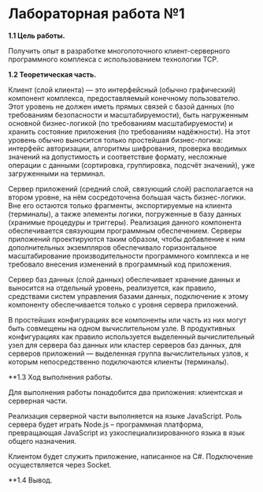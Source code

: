 # Лабораторная работа №1

**1.1	Цель работы.**

Получить опыт в разработке многопоточного клиент-серверного программного комплекса с использованием технологии TCP.

**1.2	Теоретическая часть.**

Клиент (слой клиента) — это интерфейсный (обычно графический) компонент комплекса, предоставляемый конечному пользователю. Этот уровень не должен иметь прямых связей с базой данных (по требованиям безопасности и масштабируемости), быть нагруженным основной бизнес-логикой (по требованиям масштабируемости) и хранить состояние приложения (по требованиям надёжности). На этот уровень обычно выносится только простейшая бизнес-логика: интерфейс авторизации, алгоритмы шифрования, проверка вводимых значений на допустимость и соответствие формату, несложные операции с данными (сортировка, группировка, подсчёт значений), уже загруженными на терминал.

Сервер приложений (средний слой, связующий слой) располагается на втором уровне, на нём сосредоточена большая часть бизнес-логики. Вне его остаются только фрагменты, экспортируемые на клиента (терминалы), а также элементы логики, погруженные в базу данных (хранимые процедуры и триггеры). Реализация данного компонента обеспечивается связующим программным обеспечением. Серверы приложений проектируются таким образом, чтобы добавление к ним дополнительных экземпляров обеспечивало горизонтальное масштабирование производительности программного комплекса и не требовало внесения изменений в программный код приложения.

Сервер баз данных (слой данных) обеспечивает хранение данных и выносится на отдельный уровень, реализуется, как правило, средствами систем управления базами данных, подключение к этому компоненту обеспечивается только с уровня сервера приложений.

В простейших конфигурациях все компоненты или часть из них могут быть совмещены на одном вычислительном узле. В продуктивных конфигурациях как правило используется выделенный вычислительный узел для сервера баз данных или кластер серверов баз данных, для серверов приложений — выделенная группа вычислительных узлов, к которым непосредственно подключаются клиенты (терминалы).

**1.3	Ход выполнения работы.

Для выполнения работы понадобится два приложения: клиентская и серверная части. 

Реализация серверной части выполняется на языке JavaScript. Роль сервера будет играть Node.js – программная платформа, превращающая JavaScript из узкоспециализированного языка в язык общего назначения.

Клиентом будет служить приложение, написанное на C#. Подключение осуществляется через Socket.

**1.4	Вывод.

